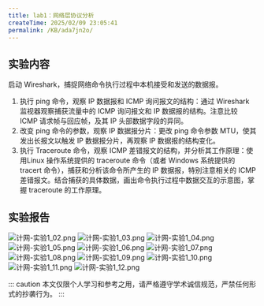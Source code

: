 ```yaml
---
title: lab1：网络层协议分析
createTime: 2025/02/09 23:05:41
permalink: /KB/ada7jn2o/
---
```


## 实验内容
启动 Wireshark，捕捉网络命令执行过程中本机接受和发送的数据报。
1. 执行 ping 命令，观察 IP 数据报和 ICMP 询问报文的结构：通过 Wireshark 监视器观察捕获流量中的 ICMP 询问报文和 IP 数据报的结构。注意比较 ICMP 请求帧与回应帧，及其 IP 头部数据字段的异同。
2. 改变 ping 命令的参数，观察 IP 数据报分片：更改 ping 命令参数 MTU，使其发出长报文以触发 IP 数据报分片，再观察 IP 数据报的结构变化。
3. 执行 Traceroute 命令，观察 ICMP 差错报文的结构，并分析其工作原理：使用Linux 操作系统提供的 traceroute 命令（或者 Windows 系统提供的 tracert 命令），捕获和分析该命令所产生的 IP 数据报，特别注意相关的 ICMP 差错报文。结合捕获的具体数据，画出命令执行过程中数据交互的示意图，掌握 traceroute 的工作原理。


## 实验报告
![计网-实验1_02.png](https://laneljc-1321736255.cos.ap-nanjing.myqcloud.com/pic/202502092303786.png)
![计网-实验1_03.png](https://laneljc-1321736255.cos.ap-nanjing.myqcloud.com/pic/202502092303857.png)
![计网-实验1_04.png](https://laneljc-1321736255.cos.ap-nanjing.myqcloud.com/pic/202502092303532.png)
![计网-实验1_05.png](https://laneljc-1321736255.cos.ap-nanjing.myqcloud.com/pic/202502092303837.png)
![计网-实验1_06.png](https://laneljc-1321736255.cos.ap-nanjing.myqcloud.com/pic/202502092303995.png)
![计网-实验1_07.png](https://laneljc-1321736255.cos.ap-nanjing.myqcloud.com/pic/202502092303615.png)
![计网-实验1_08.png](https://laneljc-1321736255.cos.ap-nanjing.myqcloud.com/pic/202502092303048.png)
![计网-实验1_09.png](https://laneljc-1321736255.cos.ap-nanjing.myqcloud.com/pic/202502092303163.png)
![计网-实验1_10.png](https://laneljc-1321736255.cos.ap-nanjing.myqcloud.com/pic/202502092303908.png)
![计网-实验1_11.png](https://laneljc-1321736255.cos.ap-nanjing.myqcloud.com/pic/202502092303667.png)
![计网-实验1_12.png](https://laneljc-1321736255.cos.ap-nanjing.myqcloud.com/pic/202502092303457.png)

::: caution
本文仅限个人学习和参考之用，请严格遵守学术诚信规范，严禁任何形式的抄袭行为。
:::